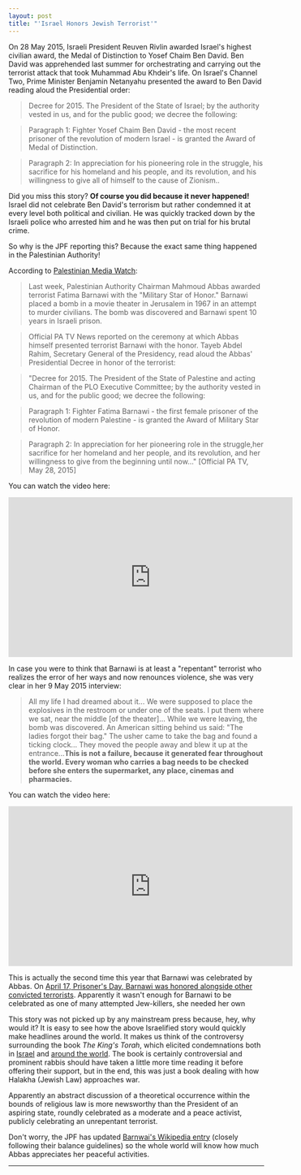```yaml
---
layout: post
title: "'Israel Honors Jewish Terrorist'"
---
```


On 28 May 2015, Israeli President Reuven Rivlin awarded Israel's highest civilian award, the Medal of Distinction to Yosef Chaim Ben David. Ben David was apprehended last summer for orchestrating and carrying out the terrorist attack that took Muhammad Abu Khdeir's life. On Israel's Channel Two, Prime Minister Benjamin Netanyahu presented the award to Ben David reading aloud the Presidential order:

>Decree for 2015. The President of the State of Israel; by the authority vested in us, and for the public good; we decree the following:

>Paragraph 1: Fighter Yosef Chaim Ben David - the most recent prisoner of the revolution of modern Israel - is granted the Award of Medal of Distinction.

>Paragraph 2: In appreciation for his pioneering role in the struggle, his sacrifice for his homeland and his people, and its revolution, and his willingness to give all of himself to the cause of Zionism..

Did you miss this story? **Of course you did because it never happened!** Israel did not celebrate Ben David's terrorism but rather condemned it at every level both political and civilian. He was quickly tracked down by the Israeli police who arrested him and he was then put on trial for his brutal crime.

So why is the JPF reporting this? Because the exact same thing happened in the Palestinian Authority!

According to [Palestinian Media Watch](http://palwatch.org/main.aspx?fi=157&doc_id=14976):

>Last week, Palestinian Authority Chairman Mahmoud Abbas awarded terrorist Fatima Barnawi with the "Military Star of Honor." Barnawi placed a bomb in a movie theater in Jerusalem in 1967 in an attempt to murder civilians. The bomb was discovered and Barnawi spent 10 years in Israeli prison.

 >Official PA TV News reported on the ceremony at which Abbas himself presented terrorist Barnawi with the honor. Tayeb Abdel Rahim, Secretary General of the Presidency, read aloud the Abbas' Presidential Decree in honor of the terrorist:

>"Decree for 2015. The President of the State of Palestine and acting Chairman of the PLO Executive Committee; by the authority vested in us, and for the public good; we decree the following:

>Paragraph 1: Fighter Fatima Barnawi - the first female prisoner of the revolution of modern Palestine - is granted the Award of Military Star of Honor.

>Paragraph 2: In appreciation for her pioneering role in the struggle,her sacrifice for her homeland and her people, and its revolution, and her willingness to give from the beginning until now..." [Official PA TV, May 28, 2015]

You can watch the video here:

<div class="video-container">
<iframe src="https://www.youtube.com/embed/Nwi3Pp_Zjvg" frameborder="0" width="560" height="315"></iframe>
</div>

In case you were to think that Barnawi is at least a "repentant" terrorist who realizes the error of her ways and now renounces violence, she was very clear in her 9 May 2015 interview:

>All my life I had dreamed about it... We were supposed to place the explosives in the restroom or under one of the seats. I put them where we sat, near the middle [of the theater]... While we were leaving, the bomb was discovered. An American sitting behind us said: "The ladies forgot their bag." The usher came to take the bag and found a ticking clock... They moved the people away and blew it up at the entrance...**This is not a failure, because it generated fear throughout the world. Every woman who carries a bag needs to be checked before she enters the supermarket, any place, cinemas and pharmacies.**

You can watch the video here:
<div class="video-container">
<iframe src="https://www.youtube.com/embed/ItzYF1VnGoo" frameborder="0" width="560" height="315"></iframe>
</div>

This is actually the second time this year that Barnawi was celebrated by Abbas. On [April 17, Prisoner's Day, Barnawi was honored alongside other convicted terrorists](http://www.memri.org/report/en/0/0/0/0/0/0/8526.htm). Apparently it wasn't enough for Barnawi to be celebrated as one of many attempted Jew-killers, she needed her own

This story was not picked up by any mainstream press because, hey, why would it? It is easy to see how the above Israelified story would quickly make headlines around the world. It makes us think of the controversy surrounding the book *The King's Torah*, which elicited condemnations both in [Israel](http://www.haaretz.com/news/israel/.premium-1.559346) and [around the world](http://www.bbc.com/news/world-middle-east-14168618). The book is certainly controversial and prominent rabbis should have taken a little more time reading it before offering their support, but in the end, this was just a book dealing with how Halakha (Jewish Law) approaches war.

Apparently an abstract discussion of a theoretical occurrence within the bounds of religious law is more newsworthy than the President of an aspiring state, roundly celebrated as a moderate and a peace activist, publicly celebrating an unrepentant terrorist.

Don't worry, the JPF has updated [Barnwai's Wikipedia entry](https://en.wikipedia.org/wiki/Fatima_Bernawi#Attempted_bombing_and_arrest) (closely following their balance guidelines) so the whole world will know how much Abbas appreciates her peaceful activities.

___
